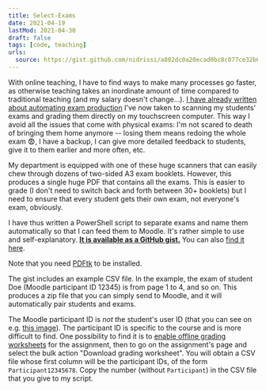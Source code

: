 ```yaml
---
title: Select-Exams
date: 2021-04-19
lastMod: 2021-04-30
draft: false
tags: [code, teaching]
urls:
  source: https://gist.github.com/nidrissi/a802dc0a20ecad0bc8c077ce32b6ad92
---
```


With online teaching, I have to find ways to make many processes go faster, as otherwise teaching takes an inordinate amount of time compared to traditional teaching (and my salary doesn't change...).
[I have already written about automating exam production](/post/exam-template)
I've now taken to scanning my students' exams and grading them directly on my touchscreen computer.
This way I avoid all the issues that come with physical exams: I'm not scared to death of bringing them home anymore -- losing them means redoing the whole exam
😨, I have a backup, I can give more detailed feedback to students, give it to them earlier and more often, etc.

<!--more-->

My department is equipped with one of these huge scanners that can easily chew through dozens of two-sided A3 exam booklets.
However, this produces a single huge PDF that contains all the exams.
This is easier to grade (I don't need to switch back and forth between 30+ booklets) but I need to ensure that every student gets their own exam, not everyone's exam, obviously.

I have thus written a PowerShell script to separate exams and name them automatically so that I can feed them to Moodle.
It's rather simple to use and self-explanatory.
[**It is available as a GitHub gist.**](https://gist.github.com/nidrissi/a802dc0a20ecad0bc8c077ce32b6ad92)
You can also <a href="#" data-bs-toggle="collapse" data-bs-target="#gist-collapse" aria-expanded="false" aria-controls="gist-collapse">find it here</a>.

<div class="collapse" id="gist-collapse">
<script src="https://gist.github.com/nidrissi/a802dc0a20ecad0bc8c077ce32b6ad92.js"></script>
</div>

Note that you need [PDFtk](https://www.pdflabs.com/tools/pdftk-server/) to be installed.

The gist includes an example CSV file.
In the example, the exam of student Doe (Moodle participant ID 12345) is from page 1 to 4, and so on.
This produces a zip file that you can simply send to Moodle, and it will automatically pair students and exams.

<div class="alert alert-danger">
The Moodle participant ID is <em>not</em> the student's user ID (that you can see on e.g. <a href="moodle-user-id.png" class="alert-link">this image</a>).
The participant ID is specific to the course and is more difficult to find.
One possibility to find it is to <a href="https://docs.moodle.org/310/en/Assignment_settings#Feedback_types" class="alert-link">enable offline grading worksheets</a> for the assignment, then to go on the assignment's page and select the bulk action "Download grading worksheet".
You will obtain a CSV file whose first column will be the participant IDs, of the form <code>Participant12345678</code>.
Copy the number (without <code>Participant</code>) in the CSV file that you give to my script.
</div>
